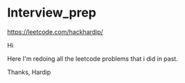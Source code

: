 # Interview_prep
https://leetcode.com/hackhardip/

Hi 

Here I'm redoing all the leetcode problems that i did in past.

Thanks,
Hardip
